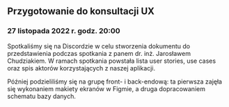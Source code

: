 ## Przygotowanie do konsultacji UX
### 27 listopada 2022 r. godz. 20:00
Spotkaliśmy się na Discordzie w celu stworzenia dokumentu do przedstawienia podczas spotkania z panem dr. inż. Jarosławem Chudziakiem. W ramach spotkania powstała lista user stories, use cases oraz spis aktorów korzystających z naszej aplikacji.

Później podzieliliśmy się na grupę front- i back-endową: ta pierwsza zajęła się wykonaniem makiety ekranów w Figmie, a druga dopracowaniem schematu bazy danych.